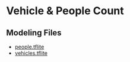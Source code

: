 # Vehicle & People Count 

## Modeling Files 
* [people.tflite](https://github.com/fledge-iot/fledge-south-person-detection/blob/develop/python/fledge/plugins/south/person_detection/model/detect.tflite)
* [vehicles.tflite](https://github.com/anis-13/Cars-detection-on-Tflite/blob/master/model_float.tflite)

